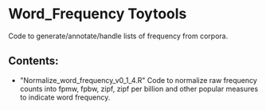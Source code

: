 # Word_Frequency Toytools
Code to generate/annotate/handle lists of frequency from corpora.

## Contents:
- "Normalize_word_frequency_v0_1_4.R" Code to normalize raw frequency counts into fpmw, fpbw, zipf, zipf per billion and other popular measures to indicate word frequency. 
